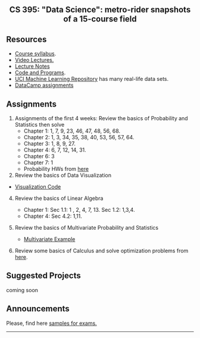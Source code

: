 <center>

## CS 395: "Data Science": metro-rider snapshots of a 15-course field

</center>

## Resources

*   [Course syllabus](CourseSyllabus.pdf).
*   [Video Lectures.](https://www.youtube.com/playlist?list=PLoK2Lr1miEm_i9nfAPmcX_TRo7Wg8R7f3)
*   [Lecture Notes](LectureNotes/)
*   [Code and Programs](Code).
*   [UCI Machine Learning Repository](http://www.ics.uci.edu/~mlearn/MLRepository.html) has many real-life data sets.
*   [DataCamp assignments](https://www.datacamp.com/groups/data-science-metro-rider-snapshots)

## Assignments

1.  Assignments of the first 4 weeks: Review the basics of Probability and Statistics then solve
    *   Chapter 1: 1, 7, 9, 23, 46, 47, 48, 56, 68.
    *   Chapter 2: 1, 3, 34, 35, 38, 40, 53, 56, 57, 64.
    *   Chapter 3: 1, 8, 9, 27.
    *   Chapter 4: 6, 7, 12, 14, 31.
    *   Chapter 6: 3
    *   Chapter 7: 1
    *   Probability HWs from [here](Assignments)
2.  Review the basics of Data Visualization

*   [Visualization Code](Code/Code-By-TAs)

4.  Review the basics of Linear Algebra
    *   Chapter 1:
        Sec 1.1: 1 , 2, 4, 7, 13.
        Sec 1.2: 1,3,4.
    *   Chapter 4:
        Sec 4.2: 1,11.
5.  Review the basics of Multivariate Probability and Statistics
    *   [Multivariate Example](Code/Code-By-TAs)

6. Review some basics of Calculus and solve optimization problems from [here](Assignments).

## Suggested Projects

coming soon

## **Announcements**

Please, find here [samples for exams.](Exams)

* * *
